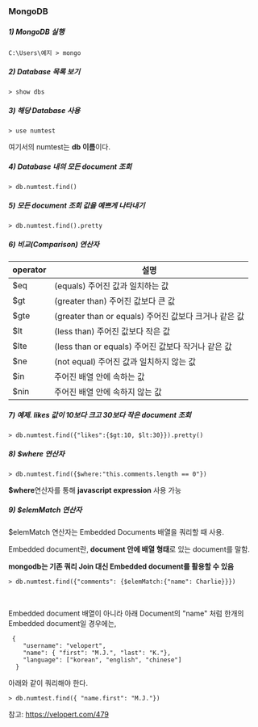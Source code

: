 ### MongoDB



##### 1) MongoDB 실행

```
C:\Users\예지 > mongo
```



##### 2) Database 목록 보기

```
> show dbs
```



##### 3) 해당 Database 사용

```
> use numtest
```

여기서의 numtest는 **db 이름**이다.



##### 4) Database 내의 모든 document 조회

```
> db.numtest.find()
```



##### 5) 모든 document 조회 값을 예쁘게 나타내기

```
> db.numtest.find().pretty 
```



##### 6) 비교(Comparison) 연산자

| operator | 설명                                                  |
| -------- | ----------------------------------------------------- |
| $eq      | (equals) 주어진 값과 일치하는 값                      |
| $gt      | (greater than) 주어진 값보다 큰 값                    |
| $gte     | (greater than or equals) 주어진 값보다 크거나 같은 값 |
| $lt      | (less than) 주어진 값보다 작은 값                     |
| $lte     | (less than or equals) 주어진 값보다 작거나 같은 값    |
| $ne      | (not equal) 주어진 값과 일치하지 않는 값              |
| $in      | 주어진 배열 안에 속하는 값                            |
| $nin     | 주어진 배열 안에 속하지 않는 값                       |



##### 7) 예제. likes 값이 10보다 크고 30보다 작은 document 조회

```
> db.numtest.find({"likes":{$gt:10, $lt:30}}).pretty()
```

 

##### 8) $where 연산자

```
> db.numtest.find({$where:"this.comments.length == 0"})
```

**$where**연산자를 통해 **javascript expression** 사용 가능



##### 9) $elemMatch 연산자

$elemMatch 연산자는 Embedded Documents 배열을 쿼리할 때 사용.

Embedded document란, **document 안에 배열 형태**로 있는 document를 말함.

**mongodb는 기존 쿼리 Join 대신 Embedded document를 활용할 수 있음**

```
> db.numtest.find({"comments": {$elemMatch:{"name": Charlie}}})
```


<br>

Embedded document 배열이 아니라 아래 Document의 "name" 처럼 한개의 Embedded document일 경우에는,

```
 {
    "username": "velopert",
    "name": { "first": "M.J.", "last": "K."},
    "language": ["korean", "english", "chinese"]
  }
```

아래와 같이 쿼리해야 한다.

```
> db.numtest.find({ "name.first": "M.J."})
```





참고: https://velopert.com/479
